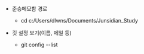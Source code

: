 - 준승메모함 경로
	- cd c:/Users/dlwns/Documents/Junsidian_Study

- 깃 설정 보기(이름, 메일 등)
	- git config --list

